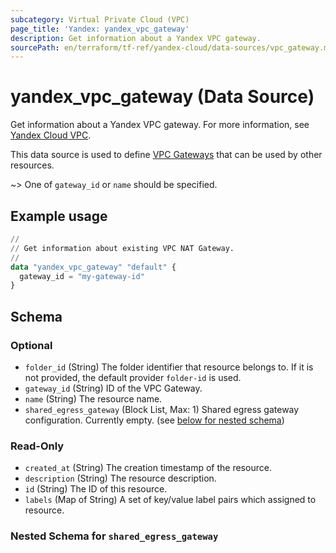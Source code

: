 ```yaml
---
subcategory: Virtual Private Cloud (VPC)
page_title: 'Yandex: yandex_vpc_gateway'
description: Get information about a Yandex VPC gateway.
sourcePath: en/terraform/tf-ref/yandex-cloud/data-sources/vpc_gateway.md
---
```


# yandex_vpc_gateway (Data Source)

Get information about a Yandex VPC gateway. For more information, see [Yandex Cloud VPC](https://yandex.cloud/docs/vpc/concepts).

This data source is used to define [VPC Gateways](https://yandex.cloud/docs/vpc/concepts/gateways) that can be used by other resources.

~> One of `gateway_id` or `name` should be specified.

## Example usage

```terraform
//
// Get information about existing VPC NAT Gateway.
//
data "yandex_vpc_gateway" "default" {
  gateway_id = "my-gateway-id"
}
```

<!-- schema generated by tfplugindocs -->
## Schema

### Optional

- `folder_id` (String) The folder identifier that resource belongs to. If it is not provided, the default provider `folder-id` is used.
- `gateway_id` (String) ID of the VPC Gateway.
- `name` (String) The resource name.
- `shared_egress_gateway` (Block List, Max: 1) Shared egress gateway configuration. Currently empty. (see [below for nested schema](#nestedblock--shared_egress_gateway))

### Read-Only

- `created_at` (String) The creation timestamp of the resource.
- `description` (String) The resource description.
- `id` (String) The ID of this resource.
- `labels` (Map of String) A set of key/value label pairs which assigned to resource.

<a id="nestedblock--shared_egress_gateway"></a>
### Nested Schema for `shared_egress_gateway`
